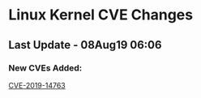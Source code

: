 
# **Linux Kernel CVE Changes**

## Last Update - 08Aug19 06:06

### **New CVEs Added:**

[CVE-2019-14763](cves/CVE-2019-14763)  


